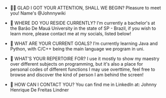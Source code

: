 - 🖐🏻 GLAD I GOT YOUR ATTENTION, SHALL WE BEGIN?
        Pleasure to meet you! Name's @Johnnywiki
        
- 👀 WHERE DO YOU RESIDE CURRENTLY?
        I’m currently a bachelor's at the Barão De Mauá University in the state of SP - Brazil, if you wish to learn more, please contact me at my socials, listed below!

- 🌱 WHAT ARE YOUR CURRENT GOALS?
        I’m currently learning Java and Python, with C/C++ being the main language we program in uni.
        
- 💬 WHAT'S YOUR REPERTOIRE FOR?
        I use it mostly to show my maestry over different subjects on programming, but it's also a place for personal codes of different functions I may use overttime, feel free to browse and discover the kind of person I am behind the screen!
       
- 🔔 HOW CAN I CONTACT YOU?
        You can find me in LinkedIn at: Johnny Henrique De Freitas Lindner
